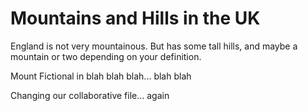 Mountains and Hills in the UK
==================
England is not very mountainous.
But has some tall hills, and maybe a mountain or two depending on your definition.

Mount Fictional in blah blah blah... blah blah

Changing our collaborative file... again
